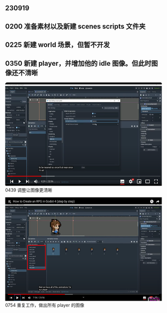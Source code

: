 ## 230919

## 0200 准备素材以及新建 scenes scripts 文件夹

## 0225 新建 world 场景，但暂不开发

## 0350 新建 player，并增加他的 idle 图像。但此时图像还不清晰

<img src='./img/2023-09-19-14-22-44.png' height=333px></img>  
0439 调整让图像更清晰

<img src='./img/2023-09-19-14-27-40.png' height=333px></img>  
0754 重复工作，做出所有 player 的图像
